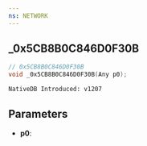 ```yaml
---
ns: NETWORK
---
```

## _0x5CB8B0C846D0F30B

```c
// 0x5CB8B0C846D0F30B
void _0x5CB8B0C846D0F30B(Any p0);
```

```
NativeDB Introduced: v1207
```

## Parameters
* **p0**:
